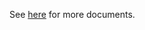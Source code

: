 See [here](https://github.com/kcl-lang/modules/blob/main/jaeger-operator/docs/README.md) for more documents.
